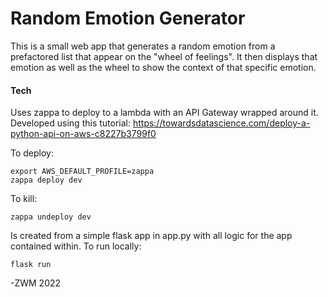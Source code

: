 # Random Emotion Generator

This is a small web app that generates a random emotion from a prefactored
list that appear on the "wheel of feelings". It then displays that emotion as
well as the wheel to show the context of that specific emotion.

#### Tech

Uses zappa to deploy to a lambda with an API Gateway wrapped around it.
Developed using this tutorial: https://towardsdatascience.com/deploy-a-python-api-on-aws-c8227b3799f0

To deploy:

```
export AWS_DEFAULT_PROFILE=zappa
zappa deploy dev
```

To kill:

```
zappa undeploy dev
```

Is created from a simple flask app in app.py with all logic for the app
contained within. To run locally:

```
flask run
```

-ZWM 2022
